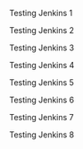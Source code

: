 Testing Jenkins 1

Testing Jenkins 2

Testing Jenkins 3

Testing Jenkins 4

Testing Jenkins 5

Testing Jenkins 6

Testing Jenkins 7

Testing Jenkins 8
